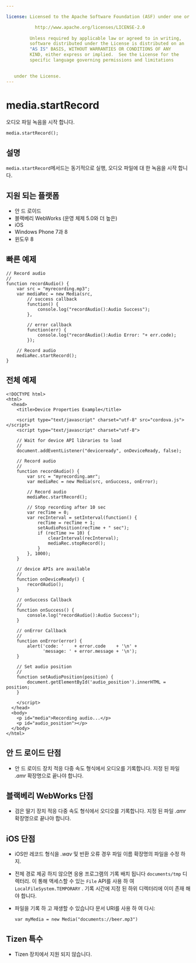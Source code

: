 ```yaml
---

license: Licensed to the Apache Software Foundation (ASF) under one or more contributor license agreements. See the NOTICE file distributed with this work for additional information regarding copyright ownership. The ASF licenses this file to you under the Apache License, Version 2.0 (the "License"); you may not use this file except in compliance with the License. You may obtain a copy of the License at

           http://www.apache.org/licenses/LICENSE-2.0
    
         Unless required by applicable law or agreed to in writing,
         software distributed under the License is distributed on an
         "AS IS" BASIS, WITHOUT WARRANTIES OR CONDITIONS OF ANY
         KIND, either express or implied.  See the License for the
         specific language governing permissions and limitations
    

   under the License.
---
```


# media.startRecord

오디오 파일 녹음을 시작 합니다.

    media.startRecord();
    

## 설명

`media.startRecord`메서드는 동기적으로 실행, 오디오 파일에 대 한 녹음을 시작 합니다.

## 지원 되는 플랫폼

*   안 드 로이드
*   블랙베리 WebWorks (운영 체제 5.0와 더 높은)
*   iOS
*   Windows Phone 7과 8
*   윈도우 8

## 빠른 예제

    // Record audio
    //
    function recordAudio() {
        var src = "myrecording.mp3";
        var mediaRec = new Media(src,
            // success callback
            function() {
                console.log("recordAudio():Audio Success");
            },
    
            // error callback
            function(err) {
                console.log("recordAudio():Audio Error: "+ err.code);
            });
    
        // Record audio
        mediaRec.startRecord();
    }
    

## 전체 예제

    <!DOCTYPE html>
    <html>
      <head>
        <title>Device Properties Example</title>
    
        <script type="text/javascript" charset="utf-8" src="cordova.js"></script>
        <script type="text/javascript" charset="utf-8">
    
        // Wait for device API libraries to load
        //
        document.addEventListener("deviceready", onDeviceReady, false);
    
        // Record audio
        //
        function recordAudio() {
            var src = "myrecording.amr";
            var mediaRec = new Media(src, onSuccess, onError);
    
            // Record audio
            mediaRec.startRecord();
    
            // Stop recording after 10 sec
            var recTime = 0;
            var recInterval = setInterval(function() {
                recTime = recTime + 1;
                setAudioPosition(recTime + " sec");
                if (recTime >= 10) {
                    clearInterval(recInterval);
                    mediaRec.stopRecord();
                }
            }, 1000);
        }
    
        // device APIs are available
        //
        function onDeviceReady() {
            recordAudio();
        }
    
        // onSuccess Callback
        //
        function onSuccess() {
            console.log("recordAudio():Audio Success");
        }
    
        // onError Callback
        //
        function onError(error) {
            alert('code: '    + error.code    + '\n' +
                  'message: ' + error.message + '\n');
        }
    
        // Set audio position
        //
        function setAudioPosition(position) {
            document.getElementById('audio_position').innerHTML = position;
        }
    
        </script>
      </head>
      <body>
        <p id="media">Recording audio...</p>
        <p id="audio_position"></p>
      </body>
    </html>
    

## 안 드 로이드 단점

*   안 드 로이드 장치 적응 다중 속도 형식에서 오디오를 기록합니다. 지정 된 파일 *.amr* 확장명으로 끝나야 합니다.

## 블랙베리 WebWorks 단점

*   검은 딸기 장치 적응 다중 속도 형식에서 오디오를 기록합니다. 지정 된 파일 *.amr* 확장명으로 끝나야 합니다.

## iOS 단점

*   iOS만 레코드 형식을 *.wav* 및 반환 오류 경우 파일 이름 확장명의 파일을 수정 하지.

*   전체 경로 제공 하지 않으면 응용 프로그램의 기록 배치 됩니다 `documents/tmp` 디렉터리. 이 통해 액세스할 수 있는 `File` API를 사용 하 여 `LocalFileSystem.TEMPORARY` . 기록 시간에 지정 된 하위 디렉터리에 이미 존재 해야 합니다.

*   파일을 기록 하 고 재생할 수 있습니다 문서 URI를 사용 하 여 다시:
    
        var myMedia = new Media("documents://beer.mp3")
        

## Tizen 특수

*   Tizen 장치에서 지원 되지 않습니다.